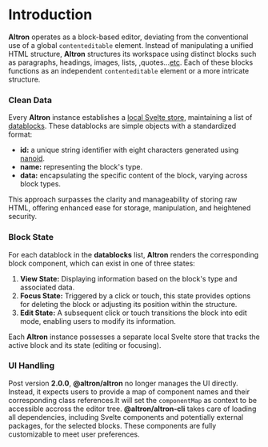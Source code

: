 # Introduction

**Altron** operates as a block-based editor, deviating from the conventional use of a global `contenteditable` element. Instead of manipulating a unified HTML structure, **Altron** structures its workspace using distinct blocks such as paragraphs, headings, images, lists, ,quotes...[etc](/docs/Usage/Types/#blocks). Each of these blocks functions as an independent `contenteditable` element or a more intricate structure.

### Clean Data

Every **Altron** instance establishes a [local Svelte store](https://joyofcode.xyz/svelte-context-with-stores), maintaining a list of [datablocks](/docs/Usage/Types/#datablock). These datablocks are simple objects with a standardized format:

- **id:** a unique string identifier with eight characters generated using [nanoid](https://www.npmjs.com/package/nanoid).
- **name:** representing the block's type.
- **data:** encapsulating the specific content of the block, varying across block types.

This approach surpasses the clarity and manageability of storing raw HTML, offering enhanced ease for storage, manipulation, and heightened security.

### Block State

For each datablock in the **datablocks** list, **Altron** renders the corresponding block component, which can exist in one of three states:

1. **View State:** Displaying information based on the block's type and associated data.
2. **Focus State:** Triggered by a click or touch, this state provides options for deleting the block or adjusting its position within the structure.
3. **Edit State:** A subsequent click or touch transitions the block into edit mode, enabling users to modify its information.

Each **Altron** instance possesses a separate local Svelte store that tracks the active block and its state (editing or focusing).

### UI Handling

Post version **2.0.0**, **@altron/altron** no longer manages the UI directly. Instead, it expects users to provide a map of component names and their corresponding class references.It will set the `componentMap` as context to be accessible accross the editor tree. **@altron/altron-cli** takes care of loading all dependencies, including Svelte components and potentially external packages, for the selected blocks. These components are fully customizable to meet user preferences.



